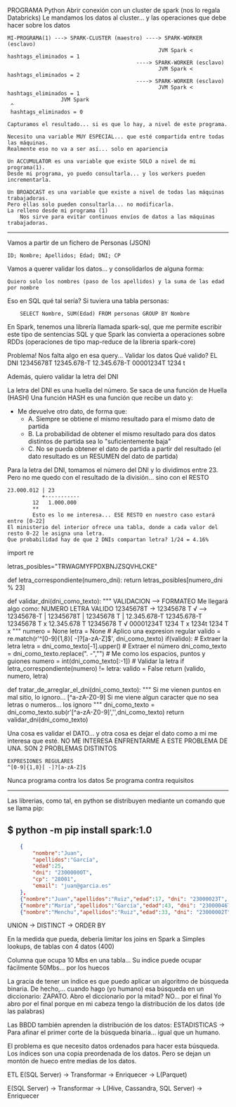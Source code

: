 
PROGRAMA Python
    Abrir conexión con un cluster de spark (nos lo regala Databricks)
    Le mandamos los datos al cluster... y las operaciones que debe hacer sobre los datos

    MI-PROGRAMA(1) ---> SPARK-CLUSTER (maestro) ----> SPARK-WORKER (esclavo) 
                                                    JVM Spark < hashtags_eliminados = 1
                                             ----> SPARK-WORKER (esclavo) 
                                                    JVM Spark < hashtags_eliminados = 2
                                             ----> SPARK-WORKER (esclavo)
                                                    JVM Spark < hashtags_eliminados = 1
                     JVM Spark                      
     ^                                              
     hashtags_eliminados = 0

    Capturamos el resultado... si es que lo hay, a nivel de este programa.

    Necesito una variable MUY ESPECIAL... que esté compartida entre todas las máquinas.
    Realmente eso no va a ser así... solo en apariencia

    Un ACCUMULATOR es una variable que existe SOLO a nivel de mi programa(1).
    Desde mi programa, yo puedo consultarla... y los workers pueden incrementarla.

    Un BROADCAST es una variable que existe a nivel de todas las máquinas trabajadoras.
    Pero ellas solo pueden consultarla... no modificarla.
    La relleno desde mi programa (1)
        Nos sirve para evitar continuos envíos de datos a las máquinas trabajadoras.

---

Vamos a partir de un fichero de Personas (JSON)

    ID; Nombre; Apellidos; Edad; DNI; CP

Vamos a querer validar los datos... y consolidarlos de alguna forma:

    Quiero solo los nombres (paso de los apellidos) y la suma de las edad por nombre

Eso en SQL qué tal sería?
    Si tuviera una tabla personas:
    
        SELECT Nombre, SUM(Edad) FROM personas GROUP BY Nombre

En Spark, tenemos una librería llamada spark-sql, que me permite escribir este tipo de sentencias SQL 
y que Spark las convierta a operaciones sobre RDDs (operaciones de tipo map-reduce de la libreria spark-core)

Problema!
Nos falta algo en esa query... Validar los datos
Qué valido? EL DNI
12345678T
12345.678-T
12.345.678-T
00001234T
1234 t

Además, quiero validar la letra del DNI

La letra del DNI es una huella del número.
Se saca de una función de Huella (HASH)
Una función HASH es una función que recibe un dato y:
- Me devuelve otro dato, de forma que:
  - A. Siempre se obtiene el mismo resultado para el mismo dato de partida
  - B. La probabilidad de obtener el mismo resultado para dos datos distintos de partida sea lo "suficientemente baja"
  - C. No se pueda obtener el dato de partida a partir del resultado (el dato resultado es un RESUMEN del dato de partida)
  
Para la letra del DNI, tomamos el número del DNI y lo dividimos entre 23. Pero no me quedo con el resultado de la división... sino con el RESTO

    23.000.012 | 23
               +-----------
            12   1.000.000
            **
            Esto es lo me interesa... ESE RESTO en nuestro caso estará entre [0-22]
    El ministerio del interior ofrece una tabla, donde a cada valor del resto 0-22 le asigna una letra.
    Que probabilidad hay de que 2 DNIs compartan letra? 1/24 = 4.16%

import re

letras_posibles="TRWAGMYFPDXBNJZSQVHLCKE"

def letra_correspondiente(numero_dni):
    return letras_posibles[numero_dni % 23]

def validar_dni(dni_como_texto):
    """                             VALIDACION                    -->   FORMATEO
    Me llegará algo como:       NUMERO          LETRA     VALIDO
        12345678T           ->  12345678        T           √           --> 12345678-T | 12345678T | 12345678 T | 12.345.678-T
        12345.678-T             12345678        T           x
        12.345.678 T            12345678        T           √
        00001234T               1234            T           x
        1234t                   1234            T           x
    """
    numero = None
    letra = None
    # Aplico una expresion regular
    valido = re.match(r'^[0-9]{1,8}[ -]?[a-zA-Z]$', dni_como_texto)
    if(valido):
        # Extraer la letra 
        letra = dni_como_texto[-1].upper()
        # Extraer el número
        dni_como_texto = dni_como_texto.replace(". -","") # Me como los espacios, puntos y guiones
        numero = int(dni_como_texto[:-1])
        # Validar la letra
        if letra_correspondiente(numero) != letra:
            valido = False
    return (valido, numero, letra)

def tratar_de_arreglar_el_dni(dni_como_texto):
    """
        Si me vienen puntos en mal sitio, lo ignoro...                          [^a-zA-Z0-9]
        Si me viene algun caracter que no sea letras o numeros... los ignoro
    """
    dni_como_texto = dni_como_texto.sub(r'[^a-zA-Z0-9]','',dni_como_texto)
    return validar_dni(dni_como_texto)

Una cosa es validar el DATO... y otra cosa es dejar el dato como a mi me interesa que esté. NO ME INTERESA ENFRENTARME A ESTE PROBLEMA DE UNA.
SON 2 PROBLEMAS DISTINTOS

    EXPRESIONES REGULARES
    ^[0-9]{1,8}[ -]?[a-zA-Z]$

Nunca programa contra los datos
Se programa contra requisitos


----


Las librerias, como tal, en python se distribuyen mediante un comando que se llama pip:


$ python -m pip install spark:1.0
---

```json
    {
        "nombre":"Juan",
        "apellidos":"García",
        "edad":25, 
        "dni": "23000000T", 
        "cp": "28001", 
        "email": "juan@garcia.es"
    },
    {"nombre":"Juan","apellidos":"Ruiz","edad":17, "dni": "23000023T", "cp": "28006", "email": "juan@ruiz.es"},
    {"nombre":"María","apellidos":"García","edad":43, "dni": "23000046T", "cp": "28006", "email": "maria@garcia.com"},
    {"nombre":"Menchu","apellidos":"Ruiz","edad":33, "dni": "23000002T", "cp": "28002", "email": "menchu@ruiz.net"}
```

UNION 
-> DISTINCT 
    -> ORDER BY

En la medida que pueda, debería limitar los joins en Spark a Simples lookups, de tablas con 4 datos (400)


Columna que ocupa 10 Mbs en una tabla... Su indice puede ocupar fácilmente 50Mbs... por los huecos

La gracia de tener un índice es que puedo aplicar un algoritmo de búsqueda binaria.
De hecho,... cuando hago (yo humano) esa búsqueda en un diccionario: ZAPATO. Abro el diccionario por la mitad? NO... por el final
Yo abro por el final porque en mi cabeza tengo la distribución de los datos (de las palabras)

Las BBDD también aprenden la distribución de los datos: ESTADISTICAS -> Para afinar el primer corte de la búsqueda binaria... igual que un humano.

El problema es que necesito datos ordenados para hacer esta búsqueda. Los índices son una copia preordenada de los datos.
Pero se dejan un montón de hueco entre medias de los datos.

ETL
E(SQL Server) -> Transformar -> Enriquecer -> L(Parquet)

E(SQL Server) -> Transformar -> L(Hive, Cassandra, SQL Server) -> Enriquecer 